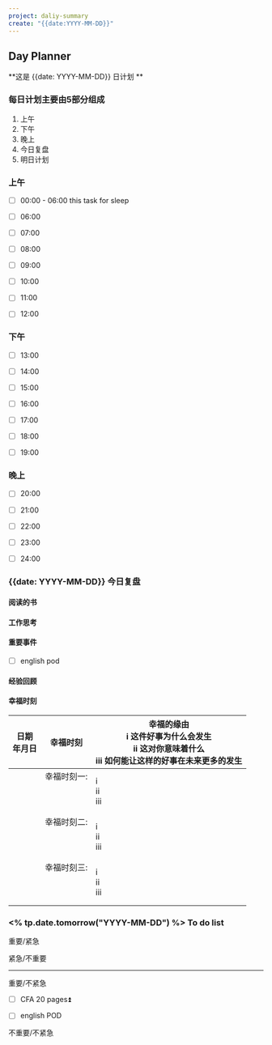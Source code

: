 ```yaml
---
project: daliy-summary
create: "{{date:YYYY-MM-DD}}"
---
```


## Day Planner
**这是 {{date: YYYY-MM-DD}} 日计划 **


### 每日计划主要由5部分组成
1. 上午
2. 下午
3. 晚上
4. 今日复盘
5. 明日计划

### 上午
- [ ] 00:00 - 06:00 this task for sleep
* [ ] 06:00  
* [ ] 07:00  
* [ ] 08:00
* [ ] 09:00
* [ ] 10:00
* [ ] 11:00 
* [ ] 12:00 




### 下午
* [ ] 13:00 
* [ ] 14:00 
* [ ] 15:00
* [ ] 16:00
* [ ] 17:00
* [ ] 18:00
* [ ] 19:00




### 晚上
* [ ] 20:00
* [ ] 21:00
* [ ] 22:00
* [ ] 23:00
* [ ] 24:00





### {{date: YYYY-MM-DD}} 今日复盘

#### 阅读的书



#### 工作思考



#### 重要事件
- [ ] english pod 


#### 经验回顾


#### 幸福时刻
| 日期<br>年月日        | 幸福时刻 | 幸福的缘由<br>i 这件好事为什么会发生<br>ii 这对你意味着什么<br>iii 如何能让这样的好事在未来更多的发生 |
| ---- | ---- | ---- |
|  | 幸福时刻一:                   <br><br><br><br> | i<br>ii<br>iii<br> |
|  | 幸福时刻二:<br><br><br><br> | i<br>ii<br>iii<br> |
|  | 幸福时刻三:<br><br><br><br> | i<br>ii<br>iii<br> |




### <% tp.date.tomorrow("YYYY-MM-DD") %> To do list

重要/紧急



紧急/不重要                                                                    



---
重要/不紧急
* [ ] CFA  20 pages⏫  
- [ ] english POD


不重要/不紧急                                                                



